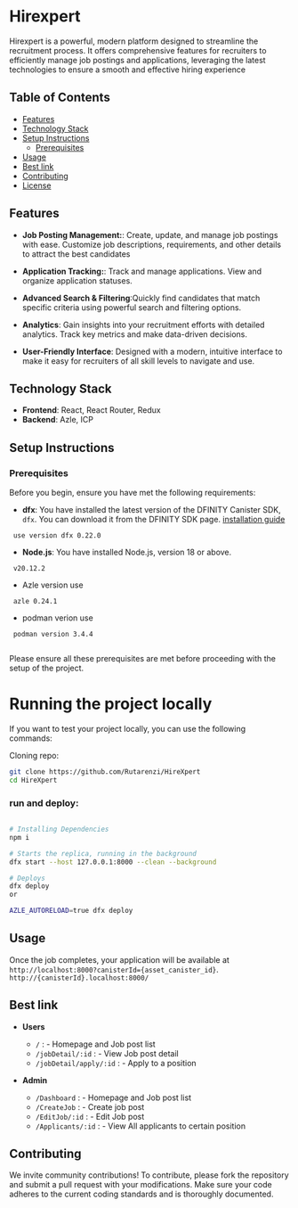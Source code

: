 # Hirexpert

Hirexpert is a powerful, modern platform designed to streamline the recruitment process. It offers comprehensive features for recruiters to efficiently manage job postings and applications, leveraging the latest technologies to ensure a smooth and effective hiring experience

## Table of Contents

- [Features](#features)
- [Technology Stack](#technology-stack)
- [Setup Instructions](#setup-instructions)
  - [Prerequisites](#prerequisites)
- [Usage](#usage)
- [Best link](#Best-link)
- [Contributing](#contributing)
- [License](#license)



## Features
- **Job Posting Management:**: Create, update, and manage job postings with ease. Customize job descriptions, requirements, and other details to attract the best candidates

- **Application Tracking:**: Track and manage applications. View and organize  application statuses.

- **Advanced Search & Filtering**:Quickly find candidates that match specific criteria using powerful search and filtering options.

- **Analytics**: Gain insights into your recruitment efforts with detailed analytics. Track key metrics and make data-driven decisions.

- **User-Friendly Interface**: Designed with a modern, intuitive interface to make it easy for recruiters of all skill levels to navigate and use.

## Technology Stack
- **Frontend**: React, React Router, Redux
- **Backend**: Azle, ICP


## Setup Instructions

### Prerequisites

Before you begin, ensure you have met the following requirements:

- **dfx**: You have installed the latest version of the DFINITY Canister SDK, `dfx`. You can download it from the DFINITY SDK page. [installation guide](https://demergent-labs.github.io/azle/get_started.html#installation)

 ```
  use version dfx 0.22.0
 ```
- **Node.js**: You have installed Node.js, version 18 or above.
```
 v20.12.2

```
- Azle version use 
 ```
  azle 0.24.1
 ```

 - podman verion use

 ```
  podman version 3.4.4
  
 ```
Please ensure all these prerequisites are met before proceeding with the setup of the project.
# Running the project locally

If you want to test your project locally, you can use the following commands:

Cloning repo:

```bash
git clone https://github.com/Rutarenzi/HireXpert
cd HireXpert
```


### run and deploy:

```bash

# Installing Dependencies
npm i

# Starts the replica, running in the background
dfx start --host 127.0.0.1:8000 --clean --background

# Deploys
dfx deploy
or

AZLE_AUTORELOAD=true dfx deploy
```


## Usage 

Once the job completes, your application will be available at `http://localhost:8000?canisterId={asset_canister_id}`.
` http://{canisterId}.localhost:8000/`

## Best link

- **Users**
  - `/` : - Homepage and Job post list
  - `/jobDetail/:id` : - View Job post detail
  - `/jobDetail/apply/:id` : - Apply to a position 


- **Admin**
  - `/Dashboard` : - Homepage and Job post list
  - `/CreateJob` : -  Create job post
  - `/EditJob/:id` : - Edit Job post 
  - `/Applicants/:id` : - View All applicants to certain position

  

## Contributing
We invite community contributions! To contribute, please fork the repository and submit a pull request with your modifications. Make sure your code adheres to the current coding standards and is thoroughly documented.
